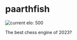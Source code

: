 # paarthfish

![current elo: 500](https://img.shields.io/badge/current_elo-500-red?style=for-the-badge)

The best chess engine of 2023?